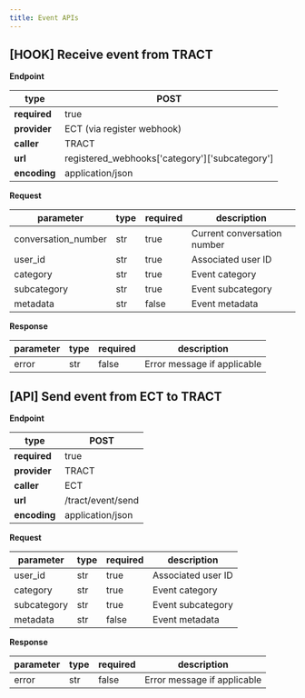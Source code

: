 ```yaml
---
title: Event APIs
---
```



## [HOOK] Receive event from TRACT

**Endpoint**

| **type** | POST |
| --- | --- |
| **required** | true |
| **provider** | ECT (via register webhook) |
| **caller** | TRACT |
| **url** | registered\_webhooks[&#39;category&#39;][&#39;subcategory&#39;] |
| **encoding** | application/json |

**Request**

| **parameter** | **type** | **required** | **description** |
| --- | --- | --- | --- |
| conversation\_number | str | true | Current conversation number |
| user\_id | str | true | Associated user ID |
| category | str | true | Event category |
| subcategory | str | true | Event subcategory |
| metadata | str | false | Event metadata |

**Response**

| **parameter** | **type** | **required** | **description** |
| --- | --- | --- | --- |
| error | str | false | Error message if applicable |


## [API] Send event from ECT to TRACT

**Endpoint**

| **type** | POST |
| --- | --- |
| **required** | true |
| **provider** | TRACT |
| **caller** | ECT |
| **url** | /tract/event/send |
| **encoding** | application/json |

**Request**

| **parameter** | **type** | **required** | **description** |
| --- | --- | --- | --- |
| user\_id | str | true | Associated user ID |
| category | str | true | Event category |
| subcategory | str | true | Event subcategory |
| metadata | str | false | Event metadata |

**Response**

| **parameter** | **type** | **required** | **description** |
| --- | --- | --- | --- |
| error | str | false | Error message if applicable |
